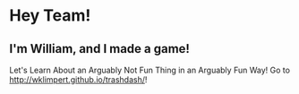 # Hey Team!
## I'm William, and I made a game!
Let's Learn About an Arguably Not Fun Thing in an Arguably Fun Way! Go to <http://wklimpert.github.io/trashdash/>!
